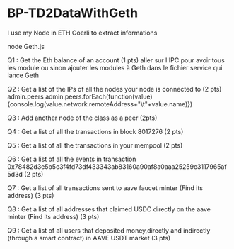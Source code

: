 # BP-TD2DataWithGeth

I use my Node in ETH Goerli to extract informations

node Geth.js

Q1 : Get the Eth balance of an account (1 pts)
aller sur l'IPC pour avoir tous les module ou sinon ajouter les modules à Geth dans le fichier service qui lance Geth

Q2 : Get a list of the IPs of all the nodes your node is connected to (2 pts)
admin.peers
admin.peers.forEach(function(value){console.log(value.network.remoteAddress+"\t"+value.name)})

Q3 : Add another node of the class as a peer (2pts)

Q4 : Get a list of all the transactions in block 8017276 (2 pts)

Q5 : Get a list of all the transactions in your mempool (2 pts)

Q6 : Get a list of all the events in transaction 0x78482d3e5b5c3f4fd73df433343ab83160a90af8a0aaa25259c3117965af5d3d (2 pts)

Q7 : Get a list of all transactions sent to aave faucet minter (Find its address) (3 pts)

Q8 : Get a list of all addresses that claimed USDC directly on the aave minter (Find its address) (3 pts)

Q9 : Get a list of all users that deposited money,directly and indirectly (through a smart contract) in AAVE USDT market (3 pts)
